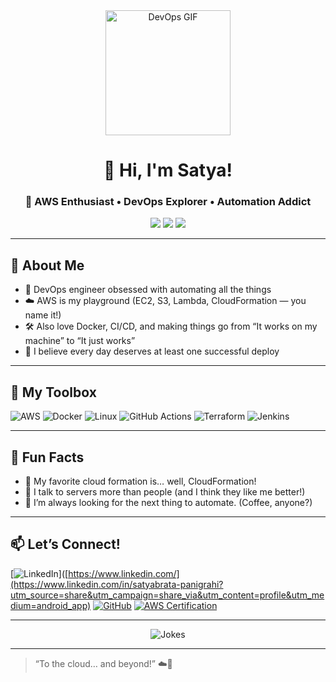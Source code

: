 <!-- Profile README for satya70082 -->

<div align="center">
  <img src="https://media.giphy.com/media/3o7aD2saalBwwftBIY/giphy.gif" width="200" alt="DevOps GIF"/>
  
  # 👋 Hi, I'm Satya! 
  
  ### 🚀 AWS Enthusiast • DevOps Explorer • Automation Addict

  <img src="https://img.shields.io/badge/Cloud-AWS-FF9900?style=for-the-badge&logo=amazonaws&logoColor=white"/>
  <img src="https://img.shields.io/badge/DevOps-%F0%9F%92%BB-blue?style=for-the-badge"/>
  <img src="https://img.shields.io/badge/I%20❤️-automation-blueviolet?style=for-the-badge"/>
</div>

---

## 🌟 About Me

- 💼 DevOps engineer obsessed with automating all the things
- ☁️ AWS is my playground (EC2, S3, Lambda, CloudFormation — you name it!)
- 🛠️ Also love Docker, CI/CD, and making things go from “It works on my machine” to “It just works”
- 🎉 I believe every day deserves at least one successful deploy

---

## 🧰 My Toolbox

![AWS](https://img.shields.io/badge/AWS-232F3E?logo=amazon-aws&logoColor=white&style=flat)
![Docker](https://img.shields.io/badge/Docker-2496ED?logo=docker&logoColor=white&style=flat)
![Linux](https://img.shields.io/badge/Linux-FCC624?logo=linux&logoColor=black&style=flat)
![GitHub Actions](https://img.shields.io/badge/GitHub%20Actions-2088FF?logo=github-actions&logoColor=white&style=flat)
![Terraform](https://img.shields.io/badge/Terraform-7B42BC?logo=terraform&logoColor=white&style=flat)
![Jenkins](https://img.shields.io/badge/Jenkins-D24939?logo=jenkins&logoColor=white&style=flat)

---

## 🚦 Fun Facts

- 🥇 My favorite cloud formation is… well, CloudFormation!
- 🤖 I talk to servers more than people (and I think they like me better!)
- 🦾 I’m always looking for the next thing to automate. (Coffee, anyone?)

---

## 📫 Let’s Connect!

[![LinkedIn](https://img.shields.io/badge/-LinkedIn-0077B5?logo=linkedin&logoColor=white&style=flat)]([https://www.linkedin.com/](https://www.linkedin.com/in/satyabrata-panigrahi?utm_source=share&utm_campaign=share_via&utm_content=profile&utm_medium=android_app)
[![GitHub](https://img.shields.io/badge/-GitHub-181717?logo=github&logoColor=white&style=flat)](https://github.com/satya70082)
[![AWS Certification](https://img.shields.io/badge/-AWS%20Certified-FF9900?logo=amazon-aws&logoColor=white&style=flat)](https://aws.amazon.com/certification/)

---

<div align="center">
  <img src="https://readme-jokes.vercel.app/api?hideBorder&bgColor=%23FFF3E0" alt="Jokes"/>
</div>

---

> “To the cloud… and beyond!” ☁️🚀
